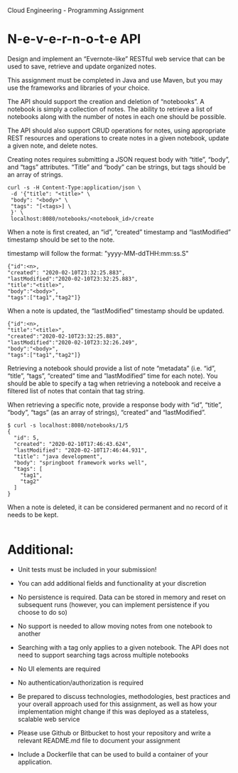 Cloud Engineering - Programming Assignment
# N-e-v-e-r-n-o-t-e API
Design and implement an “Evernote-like” RESTful web service that can be used to save, retrieve and update organized notes.

This assignment must be completed in Java and use Maven, but you may use the frameworks and libraries of your choice.

The API should support the creation and deletion of “notebooks”.
A notebook is simply a collection of notes.
The ability to retrieve a list of notebooks along with the number of notes in each one should be possible.

The API should also support CRUD operations for notes, using appropriate REST resources
and operations to create notes in a given notebook, update a given note, and delete notes.

Creating notes requires submitting a JSON request body with “title”, “body”, and “tags”
attributes. “Title” and “body” can be strings, but tags should be an array of strings.
```
curl -s -H Content-Type:application/json \
 -d '{"title": "<title>" \
 "body": "<body>" \
 "tags": "[<tags>] \
 }' \
 localhost:8080/notebooks/<notebook_id>/create
```

When a note is first created, an “id”, “created” timestamp and “lastModified” timestamp should be set to the note.

timestamp will follow the format: "yyyy-MM-ddTHH:mm:ss.S"

```
{"id":<n>,
"created": "2020-02-10T23:32:25.883",
"lastModified":"2020-02-10T23:32:25.883",
"title":"<title>",
"body":"<body>",
"tags":["tag1","tag2"]}
```
When a note is updated, the “lastModified” timestamp should be updated.
```
{"id":<n>,
"title":"<title>",
"created":"2020-02-10T23:32:25.883",
"lastModified":"2020-02-10T23:32:26.249",
"body":"<body>",
"tags":["tag1","tag2"]}
```


Retrieving a notebook should provide a list of note “metadata” (i.e. “id”, “title”, “tags”, “created”
time and ”lastModified” time for each note). You should be able to specify a tag when retrieving
a notebook and receive a filtered list of notes that contain that tag string.

When retrieving a specific note, provide a response body with “id”, “title”, “body”, “tags” (as an
array of strings), “created” and “lastModified”.
```
$ curl -s localhost:8080/notebooks/1/5
{
  "id": 5,
  "created": "2020-02-10T17:46:43.624",
  "lastModified": "2020-02-10T17:46:44.931",
  "title": "java development",
  "body": "springboot framework works well",
  "tags": [
    "tag1",
    "tag2"
  ]
}

```

When a note is deleted, it can be considered permanent and no record of it needs to be kept.
```
```


# Additional:
* Unit tests must be included in your submission!
* You can add additional fields and functionality at your discretion
* No persistence is required. Data can be stored in memory and reset on subsequent runs
(however, you can implement persistence if you choose to do so)
* No support is needed to allow moving notes from one notebook to another
* Searching with a tag only applies to a given notebook. The API does not need to support
searching tags across multiple notebooks
* No UI elements are required
* No authentication/authorization is required

* Be prepared to discuss technologies, methodologies, best practices and your overall
approach used for this assignment, as well as how your implementation might change if
this was deployed as a stateless, scalable web service
* Please use Github or Bitbucket to host your repository and write a relevant README.md
file to document your assignment
* Include a Dockerfile that can be used to build a container of your application.

